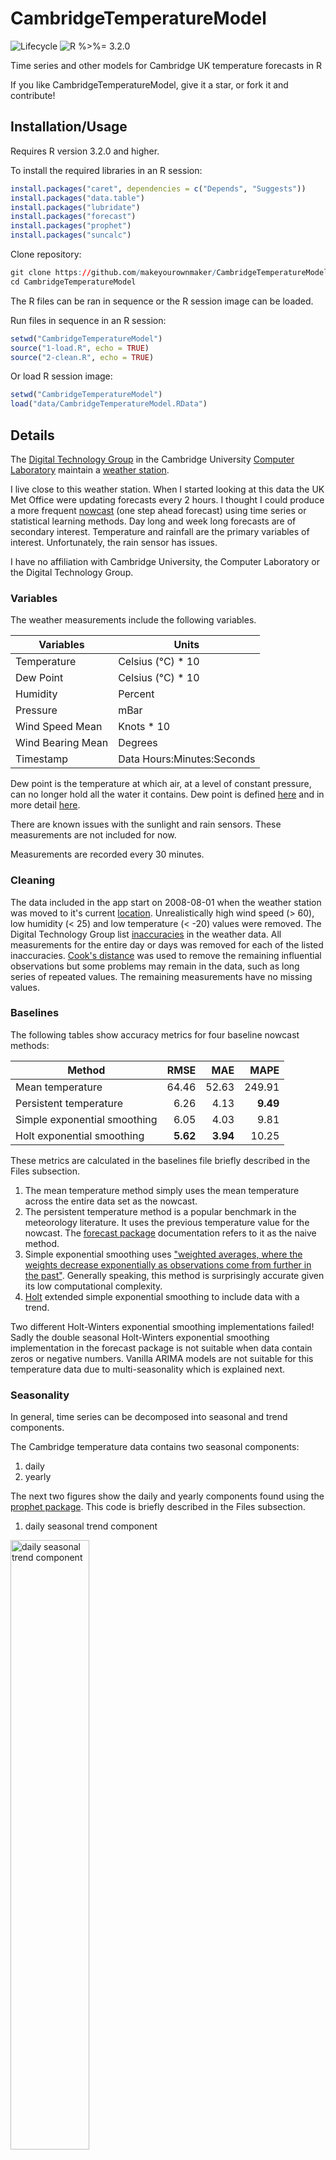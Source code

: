 # CambridgeTemperatureModel

![Lifecycle
](https://img.shields.io/badge/lifecycle-experimental-orange.svg?style=flat)
![R
%>%= 3.2.0](https://img.shields.io/badge/R->%3D3.2.0-blue.svg?style=flat)

Time series and other models for Cambridge UK temperature forecasts in R

If you like CambridgeTemperatureModel, give it a star, or fork it and contribute!


## Installation/Usage

Requires R version 3.2.0 and higher.

To install the required libraries in an R session:
```r
install.packages("caret", dependencies = c("Depends", "Suggests"))
install.packages("data.table")
install.packages("lubridate")
install.packages("forecast")
install.packages("prophet")
install.packages("suncalc")
```

Clone repository:
```r
git clone https://github.com/makeyourownmaker/CambridgeTemperatureModel
cd CambridgeTemperatureModel
```

The R files can be ran in sequence or the R session image can be loaded.

Run files in sequence in an R session:
```r
setwd("CambridgeTemperatureModel")
source("1-load.R", echo = TRUE)
source("2-clean.R", echo = TRUE)
```

Or load R session image:
```r
setwd("CambridgeTemperatureModel")
load("data/CambridgeTemperatureModel.RData")
```


## Details

The [Digital Technology Group](https://www.cl.cam.ac.uk/research/dtg/) in the Cambridge University
[Computer Laboratory](https://www.cl.cam.ac.uk/) maintain a [weather station](https://www.cl.cam.ac.uk/research/dtg/weather/).

I live close to this weather station.  When I started looking at this data the UK Met Office
were updating forecasts every 2 hours.  I thought I could produce a more frequent
[nowcast](https://en.wikipedia.org/wiki/Nowcasting_(meteorology)) (one step ahead forecast)
using time series or statistical learning methods.  Day long and week long forecasts
are of secondary interest.  Temperature and rainfall are the primary variables of
interest.  Unfortunately, the rain sensor has issues.

I have no affiliation with Cambridge University, the Computer Laboratory or the Digital Technology Group.


### Variables

The weather measurements include the following variables.

| Variables         | Units                      |
|-------------------|----------------------------|
| Temperature       | Celsius (°C) * 10          |
| Dew Point         | Celsius (°C) * 10          |
| Humidity          | Percent                    |
| Pressure          | mBar                       |
| Wind Speed Mean   | Knots * 10                 |
| Wind Bearing Mean | Degrees                    |
| Timestamp         | Data Hours:Minutes:Seconds |

Dew point is the temperature at which air, at a level of constant pressure, can no longer hold all the
water it contains.  Dew point is defined [here](https://www.cl.cam.ac.uk/research/dtg/weather/dewpoint.html)
and in more detail [here](http://www.faqs.org/faqs/meteorology/temp-dewpoint/).

There are known issues with the sunlight and rain sensors.  These measurements are not included for now.

Measurements are recorded every 30 minutes.


### Cleaning

The data included in the app start on 2008-08-01 when the weather station was moved to it's current
[location](https://www.cl.cam.ac.uk/research/dtg/weather/map.html).  Unrealistically high wind speed (> 60),
low humidity (< 25) and low temperature (< -20) values were removed.  The Digital Technology
Group list [inaccuracies](https://www.cl.cam.ac.uk/research/dtg/weather/inaccuracies.html) in the weather
data.  All measurements for the entire day or days was removed for each of the listed inaccuracies.
[Cook's distance](https://en.wikipedia.org/wiki/Cook%27s_distance)
was used to remove the remaining influential observations but some problems may remain in the data, such as
long series of repeated values.  The remaining measurements have no missing values.


### Baselines

The following tables show accuracy metrics for four baseline nowcast methods:

| Method                         | RMSE     | MAE      | MAPE     |
| ------------------------------ | -------: | -------: | -------: |
| Mean temperature               | 64.46    | 52.63    | 249.91   |
| Persistent temperature         | 6.26     | 4.13     | **9.49** |
| Simple exponential smoothing   | 6.05     | 4.03     | 9.81     |
| Holt exponential smoothing     | **5.62** | **3.94** | 10.25    |

These metrics are calculated in the baselines file briefly
described in the Files subsection.

1. The mean temperature method simply uses the mean temperature across
the entire data set as the nowcast.
2. The persistent temperature method is a popular benchmark in the
meteorology literature.  It uses the previous temperature value for the
nowcast.  The
[forecast package](https://cran.r-project.org/web/packages/forecast/)
documentation refers to it as the naive method.
3. Simple exponential smoothing uses
["weighted averages, where the weights decrease exponentially as observations come from further in the past"](https://otexts.com/fpp2/ses.html).
Generally speaking, this method is surprisingly accurate given its low computational complexity.
4. [Holt](https://otexts.com/fpp2/holt.html) extended simple exponential
smoothing to include data with a trend.

Two different Holt-Winters exponential smoothing implementations failed!
Sadly the double seasonal Holt-Winters exponential smoothing implementation in
the forecast package is not suitable when data contain zeros or negative numbers.
Vanilla ARIMA models are not suitable
for this temperature data due to multi-seasonality which is explained
next.


### Seasonality

In general, time series can be decomposed into seasonal and trend components.

The Cambridge temperature data contains two seasonal components:
1. daily
2. yearly

The next two figures show the daily and yearly components found using the
[prophet package](https://cran.r-project.org/web/packages/prophet/).  This
code is briefly described in the Files subsection.

1. daily seasonal trend component

<img src="https://github.com/makeyourownmaker/CambridgeTemperatureModel/blob/master/figures/prophet.daily.component.01.png" alt="daily seasonal trend component" width="50%" height="50%"/>

2. yearly seasonal trend component

<img src="https://github.com/makeyourownmaker/CambridgeTemperatureModel/blob/master/figures/prophet.yearly.component.01.png" alt="yearly seasonal trend component" width="50%" height="50%"/>

The daily and yearly components show smooth cyclic change as expected.

The forecast package supports multi-seasonal models using the tbats() function.
I like the forecast package and recommend it but the prophet package is faster
with this data set.  Unfortunately the tbats() function does not support
including additional regressors.


### Prophet models

Two prophet models were built:

1. logistic growth with daily and annual components with automatic changepoint detection
2. logistic growth with daily and annual components with 50 changepoints specified

In both cases a floor of -150 and a cap of 400 were used for
[logistic growth](https://facebook.github.io/prophet/docs/saturating_forecasts.html).

A changepoint is a timepoint where the statistical properties differ before and after
the timepoint.  The prophet package detects 25 changepoints automatically.

Additive seasonality is assumed for both models.

The accuracy results for one step ahead forecasts:

| Method                                  | RMSE     | MAE      | MAPE     |
| --------------------------------------- | -------: | -------: | -------: |
| Logistic growth, automatic changepoints | 28.82    | 25.88    | 50.25    |
| Logistic growth, 50 changepoints        | 28.66    | 25.80    | 50.13    |

Using more changepoints showed little to no improvement.

These results are substantially lower than the one step ahead forecasts.
The prophet models may perform better for daily and/or weekly forecasts.


### Files

These files demonstrate how to build models for the Cambridge UK temperature data:

 * [1-load.R](https://github.com/makeyourownmaker/CambridgeTemperatureModel/blob/master/1-load.R)
   * Download data, set variable types and adds some date and time related fields
 * [2-clean.R](https://github.com/makeyourownmaker/CambridgeTemperatureModel/blob/master/2-clean.R)
   * Remove known [inaccuracies](https://www.cl.cam.ac.uk/research/dtg/weather/inaccuracies.html) and other unrealistic measurements
 * I'd usually do some exploratory data analysis but that is more or less covered in a separate repository
   * [Cambridge University Computer Laboratory Weather Station R Shiny Web App](https://github.com/makeyourownmaker/ComLabWeatherShiny)
   * Some feature engineering will probably be required later
 * [4.01-baselines.R](https://github.com/makeyourownmaker/CambridgeTemperatureModel/blob/master/4.01-baselines.R)
   * Build baseline models and calculate nowcast accuracy using the [forecast package](https://cran.r-project.org/web/packages/forecast/).
 * [4.02-prophet.R](https://github.com/makeyourownmaker/CambridgeTemperatureModel/blob/master/4.02-prophet.R)
   * Build multi-seasonal model using the [prophet package](https://cran.r-project.org/web/packages/prophet/).
     * Will create a directory called figures if it doesn't already exist


## Roadmap

* Expand cross-validation
  * Include daily and weekly forecasts
* Enhance prophet model
  * Explore adding additional regressors
* Add more time series models
  * [TSA](https://cran.r-project.org/web/packages/TSA/index.html) supports multiple seasonalities and
    exogenous variables with the arimax() function
  * [bsts](https://cran.r-project.org/web/packages/bsts/index.html) *if* it supports multi-seasonality
    * spike-and-slab priors are quite appealing for adding regressors
* Add some statistical learning models
  * Support vector regression, modern neural networks etc may have some utility
* Improve documentation
  * Summarise cross-validation, models etc
  * Add a simple plot showing temperature over the years
    * Should help in discussions of stationarity and additive seasonality


## Contributing

Pull requests are welcome. For major changes, please open an issue first to discuss what you would like to change.


## Alternatives

* [UK Met Office](https://metoffice.gov.uk/)
* [Cambridge University Computer Laboratory Weather Station R Shiny Web App](https://github.com/makeyourownmaker/ComLabWeatherShiny)
* [Forecasting surface temperature based on latitude, longitude, day of year and hour of day](https://github.com/makeyourownmaker/ParametricWeatherModel)


## License

[GPL-2](https://www.gnu.org/licenses/old-licenses/gpl-2.0.en.html)
